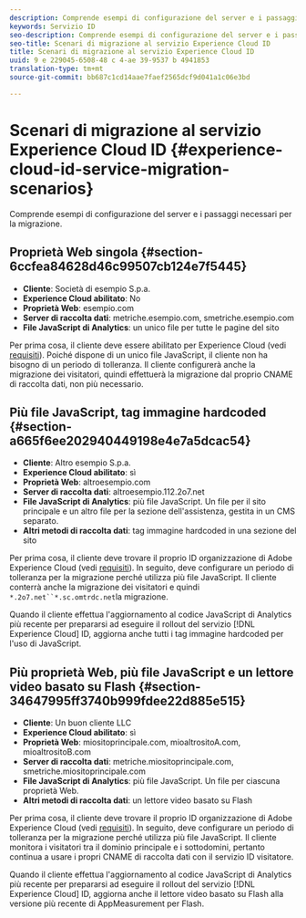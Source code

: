 ```yaml
---
description: Comprende esempi di configurazione del server e i passaggi necessari per la migrazione.
keywords: Servizio ID
seo-description: Comprende esempi di configurazione del server e i passaggi necessari per la migrazione.
seo-title: Scenari di migrazione al servizio Experience Cloud ID
title: Scenari di migrazione al servizio Experience Cloud ID
uuid: 9 e 229045-6508-48 c 4-ae 39-9537 b 4941853
translation-type: tm+mt
source-git-commit: bb687c1cd14aae7faef2565dcf9d041a1c06e3bd

---
```



# Scenari di migrazione al servizio Experience Cloud ID {#experience-cloud-id-service-migration-scenarios}

Comprende esempi di configurazione del server e i passaggi necessari per la migrazione.

## Proprietà Web singola {#section-6ccfea84628d46c99507cb124e7f5445}

* **Cliente**: Società di esempio S.p.a.
* **Experience Cloud abilitato**: No
* **Proprietà Web**: esempio.com
* **Server di raccolta dati**: metriche.esempio.com, smetriche.esempio.com
* **File JavaScript di Analytics**: un unico file per tutte le pagine del sito

Per prima cosa, il cliente deve essere abilitato per Experience Cloud (vedi [requisiti](../../mcvid-reference/mcvid-requirements.md)). Poiché dispone di un unico file JavaScript, il cliente non ha bisogno di un periodo di tolleranza. Il cliente configurerà anche la migrazione dei visitatori, quindi effettuerà la migrazione dal proprio CNAME di raccolta dati, non più necessario.

## Più file JavaScript, tag immagine hardcoded {#section-a665f6ee202940449198e4e7a5dcac54}

* **Cliente**: Altro esempio S.p.a.
* **Experience Cloud abilitato**: sì
* **Proprietà Web**: altroesempio.com
* **Server di raccolta dati**: altroesempio.112.2o7.net
* **File JavaScript di Analytics**: più file JavaScript. Un file per il sito principale e un altro file per la sezione dell&#39;assistenza, gestita in un CMS separato.
* **Altri metodi di raccolta dati**: tag immagine hardcoded in una sezione del sito

Per prima cosa, il cliente deve trovare il proprio ID organizzazione di Adobe Experience Cloud (vedi [requisiti](../../mcvid-reference/mcvid-requirements.md)). In seguito, deve configurare un periodo di tolleranza per la migrazione perché utilizza più file JavaScript. Il cliente conterrà anche la migrazione dei visitatori e quindi `*.2o7.net``*.sc.omtrdc.net`la migrazione.

Quando il cliente effettua l&#39;aggiornamento al codice JavaScript di Analytics più recente per prepararsi ad eseguire il rollout del servizio [!DNL Experience Cloud] ID, aggiorna anche tutti i tag immagine hardcoded per l&#39;uso di JavaScript.

## Più proprietà Web, più file JavaScript e un lettore video basato su Flash {#section-34647995ff3740b999fdee22d885e515}

* **Cliente**: Un buon cliente LLC
* **Experience Cloud abilitato**: sì
* **Proprietà Web**: miositoprincipale.com, mioaltrositoA.com, mioaltrositoB.com
* **Server di raccolta dati**: metriche.miositoprincipale.com, smetriche.miositoprincipale.com
* **File JavaScript di Analytics**: più file JavaScript. Un file per ciascuna proprietà Web.
* **Altri metodi di raccolta dati**: un lettore video basato su Flash

Per prima cosa, il cliente deve trovare il proprio ID organizzazione di Adobe Experience Cloud (vedi [requisiti](../../mcvid-reference/mcvid-requirements.md)). In seguito, deve configurare un periodo di tolleranza per la migrazione perché utilizza più file JavaScript. Il cliente monitora i visitatori tra il dominio principale e i sottodomini, pertanto continua a usare i propri CNAME di raccolta dati con il servizio ID visitatore.

Quando il cliente effettua l&#39;aggiornamento al codice JavaScript di Analytics più recente per prepararsi ad eseguire il rollout del servizio [!DNL Experience Cloud] ID, aggiorna anche il lettore video basato su Flash alla versione più recente di AppMeasurement per Flash.
